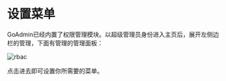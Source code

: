 # 设置菜单
GoAdmin已经内置了权限管理模块。以超级管理员身份进入主页后，展开左侧边栏的管理，下面有管理的管理面板：

![rbac](http://quick.go-admin.cn/docs/menus.png)

点击进去即可设置你所需要的菜单。
